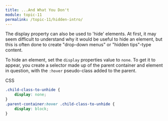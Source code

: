 ```yaml
---
title: ...And What You Don't
module: topic-11
permalink: /topic-11/hidden-intro/
---
```


<div class="divider-heading"></div>

The display property can also be used to 'hide' elements. At first, it may seem difficult to understand why it would be useful to hide an element, but this is often done to create "drop-down menus" or "hidden tips"-type content.

To hide an element, set the `display` properties value to `none`. To get it to appear, you create a selector made up of the parent container and element in question, with the `:hover` pseudo-class added to the parent.

<div class="code-heading">
  <span class="css">CSS</span>
</div>

```css
.child-class-to-unhide {
    display: none;
}
.parent-container:hover .child-class-to-unhide {
    display: block;
}
```
